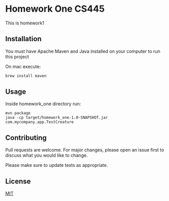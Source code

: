 # Homework One CS445

This is homework1

## Installation

You must have Apache Maven and Java installed on your computer to run this project

On mac execute: 
```bash
brew install maven
```

## Usage
Inside homework_one directory run:
```
mvn package
java -cp target/homework_one-1.0-SNAPSHOT.jar com.mycompany.app.TestCreature
```

## Contributing
Pull requests are welcome. For major changes, please open an issue first to discuss what you would like to change.

Please make sure to update tests as appropriate.

## License
[MIT](https://choosealicense.com/licenses/mit/)